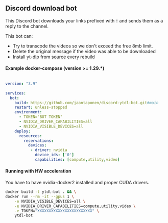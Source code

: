 ## Discord download bot

This Discord bot downloads your links prefixed with `!` and sends them as a reply to the channel. 

This bot can:
- Try to transcode the videos so we don't exceed the free 8mb limit.
- Delete the original message if the video was able to be downloaded
- Install yt-dlp from source every rebuild

#### Example docker-compose (version >= 1.29.*)

```yml

version: "3.9"
   
services:
  bot:
    build: https://github.com/jaantaponen/discord-ytdl-bot.git#main
    restart: unless-stopped
    environment:
      - TOKEN="BOT TOKEN"
      - NVIDIA_DRIVER_CAPABILITIES=all
      - NVIDIA_VISIBLE_DEVICES=all
    deploy:
      resources:
        reservations:
          devices:
           - driver: nvidia
             device_ids: ['0']
             capabilities: [compute,utility,video]

```

#### Running with HW acceleration

You have to have nvidia-docker2 installed and proper CUDA drivers.

```bash
docker build -t ytdl-bot . && \
docker run --rm -it --gpus 1 \
    -e NVIDIA_VISIBLE_DEVICES=all \
    -e NVIDIA_DRIVER_CAPABILITIES=compute,utility,video \
    -e TOKEN="XXXXXXXXXXXXXXXXXXXXXXXX" \
    ytdl-bot
```

